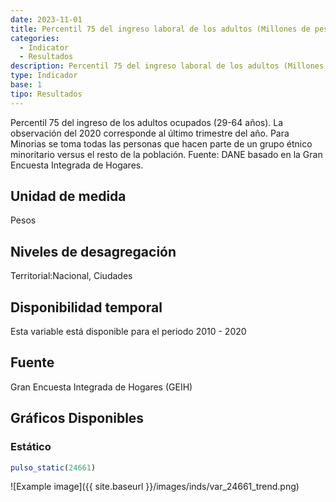```yaml
---
date: 2023-11-01
title: Percentil 75 del ingreso laboral de los adultos (Millones de pesos)( ciudad )
categories:
  - Indicator
  - Resultados
description: Percentil 75 del ingreso laboral de los adultos (Millones de pesos)
type: Indicador
base: 1
tipo: Resultados
--- 
```


Percentil 75 del ingreso de los adultos ocupados (29-64 años). La observación del 2020 corresponde al último trimestre del año. Para Minorias se toma todas las personas que hacen parte de un grupo étnico minoritario versus el resto de la población.
Fuente: DANE basado en la Gran Encuesta Integrada de Hogares.

## Unidad de medida
Pesos

## Niveles de desagregación
Territorial:Nacional, Ciudades

## Disponibilidad temporal
Esta variable está disponible para el periodo 2010 - 2020

## Fuente
Gran Encuesta Integrada de Hogares (GEIH)

## Gráficos Disponibles

### Estático

``` R
pulso_static(24661)
```

![Example image]({{ site.baseurl }}/images/inds/var_24661_trend.png)